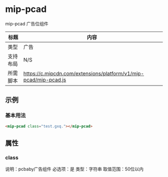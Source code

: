 # mip-pcad

mip-pcad 广告位组件

标题|内容
----|----
类型|广告
支持布局|N/S
所需脚本|https://c.mipcdn.com/extensions/platform/v1/mip-pcad/mip-pcad.js
        

## 示例

### 基本用法
```html
<mip-pcad class="test.gxq."></mip-pcad>
```

## 属性

### class

说明：pcbaby广告组件
必选项：是
类型：字符串
取值范围：50位以内